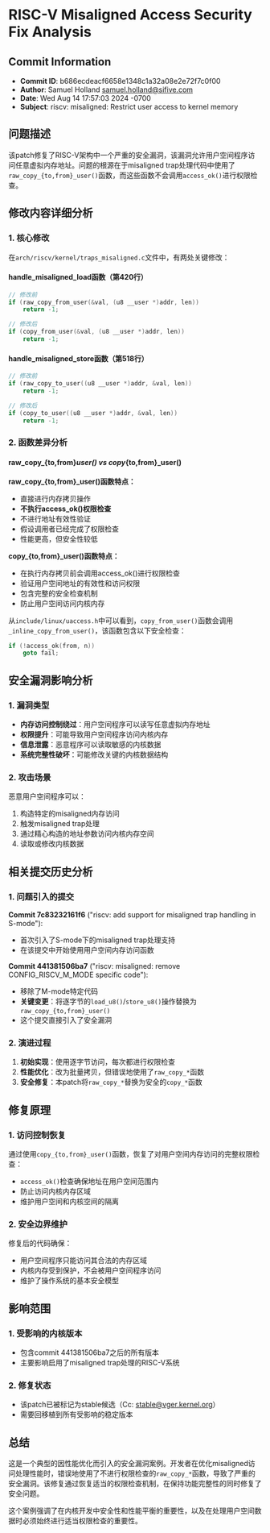 # RISC-V Misaligned Access Security Fix Analysis

## Commit Information
- **Commit ID**: b686ecdeacf6658e1348c1a32a08e2e72f7c0f00
- **Author**: Samuel Holland <samuel.holland@sifive.com>
- **Date**: Wed Aug 14 17:57:03 2024 -0700
- **Subject**: riscv: misaligned: Restrict user access to kernel memory

## 问题描述

该patch修复了RISC-V架构中一个严重的安全漏洞，该漏洞允许用户空间程序访问任意虚拟内存地址。问题的根源在于misaligned trap处理代码中使用了`raw_copy_{to,from}_user()`函数，而这些函数不会调用`access_ok()`进行权限检查。

## 修改内容详细分析

### 1. 核心修改

在`arch/riscv/kernel/traps_misaligned.c`文件中，有两处关键修改：

#### handle_misaligned_load函数（第420行）
```c
// 修改前
if (raw_copy_from_user(&val, (u8 __user *)addr, len))
    return -1;

// 修改后  
if (copy_from_user(&val, (u8 __user *)addr, len))
    return -1;
```

#### handle_misaligned_store函数（第518行）
```c
// 修改前
if (raw_copy_to_user((u8 __user *)addr, &val, len))
    return -1;

// 修改后
if (copy_to_user((u8 __user *)addr, &val, len))
    return -1;
```

### 2. 函数差异分析

#### raw_copy_{to,from}_user() vs copy_{to,from}_user()

**raw_copy_{to,from}_user()函数特点：**
- 直接进行内存拷贝操作
- **不执行access_ok()权限检查**
- 不进行地址有效性验证
- 假设调用者已经完成了权限检查
- 性能更高，但安全性较低

**copy_{to,from}_user()函数特点：**
- 在执行内存拷贝前会调用access_ok()进行权限检查
- 验证用户空间地址的有效性和访问权限
- 包含完整的安全检查机制
- 防止用户空间访问内核内存

从`include/linux/uaccess.h`中可以看到，`copy_from_user()`函数会调用`_inline_copy_from_user()`，该函数包含以下安全检查：
```c
if (!access_ok(from, n))
    goto fail;
```

## 安全漏洞影响分析

### 1. 漏洞类型
- **内存访问控制绕过**：用户空间程序可以读写任意虚拟内存地址
- **权限提升**：可能导致用户空间程序访问内核内存
- **信息泄露**：恶意程序可以读取敏感的内核数据
- **系统完整性破坏**：可能修改关键的内核数据结构

### 2. 攻击场景
恶意用户空间程序可以：
1. 构造特定的misaligned内存访问
2. 触发misaligned trap处理
3. 通过精心构造的地址参数访问内核内存空间
4. 读取或修改内核数据

## 相关提交历史分析

### 1. 问题引入的提交

**Commit 7c83232161f6** ("riscv: add support for misaligned trap handling in S-mode"):
- 首次引入了S-mode下的misaligned trap处理支持
- 在该提交中开始使用用户空间内存访问函数

**Commit 441381506ba7** ("riscv: misaligned: remove CONFIG_RISCV_M_MODE specific code"):
- 移除了M-mode特定代码
- **关键变更**：将逐字节的`load_u8()`/`store_u8()`操作替换为`raw_copy_{to,from}_user()`
- 这个提交直接引入了安全漏洞

### 2. 演进过程
1. **初始实现**：使用逐字节访问，每次都进行权限检查
2. **性能优化**：改为批量拷贝，但错误地使用了`raw_copy_*`函数
3. **安全修复**：本patch将`raw_copy_*`替换为安全的`copy_*`函数

## 修复原理

### 1. 访问控制恢复
通过使用`copy_{to,from}_user()`函数，恢复了对用户空间内存访问的完整权限检查：
- `access_ok()`检查确保地址在用户空间范围内
- 防止访问内核内存区域
- 维护用户空间和内核空间的隔离

### 2. 安全边界维护
修复后的代码确保：
- 用户空间程序只能访问其合法的内存区域
- 内核内存受到保护，不会被用户空间程序访问
- 维护了操作系统的基本安全模型

## 影响范围

### 1. 受影响的内核版本
- 包含commit 441381506ba7之后的所有版本
- 主要影响启用了misaligned trap处理的RISC-V系统

### 2. 修复状态
- 该patch已被标记为stable候选（Cc: stable@vger.kernel.org）
- 需要回移植到所有受影响的稳定版本

## 总结

这是一个典型的因性能优化而引入的安全漏洞案例。开发者在优化misaligned访问处理性能时，错误地使用了不进行权限检查的`raw_copy_*`函数，导致了严重的安全漏洞。该修复通过恢复适当的权限检查机制，在保持功能完整性的同时修复了安全问题。

这个案例强调了在内核开发中安全性和性能平衡的重要性，以及在处理用户空间数据时必须始终进行适当权限检查的重要性。